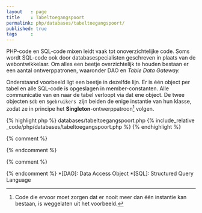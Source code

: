 ```yaml
---
layout   : page
title    : Tabeltoegangspoort
permalink: php/databases/tabeltoegangspoort/
published: true
tags     :
---
```


PHP-code en SQL-code mixen leidt vaak tot onoverzichtelijke code. Soms wordt SQL-code ook door databasespecialisten geschreven in plaats van de webontwikkelaar. Om alles een beetje overzichtelijk te houden bestaan er een aantal ontwerppatronen, waaronder DAO en *Table Data Gateway.*

Onderstaand voorbeeld ligt een beetje in dezelfde lijn. Er is één object per tabel en alle SQL-code is opgeslagen in member-constanten. Alle communicatie van en naar de tabel verloopt via dat ene object. De twee objecten `$db` en `$gebruikers `zijn beiden de enige instantie van hun klasse, zodat ze in principe het **Singleton**-ontwerppatroon[^1] volgen.

{% highlight php %}
databases/tabeltoegangspoort.php
{% include_relative _code/php/databases/tabeltoegangspoort.php %}
{% endhighlight %}


{% comment %}
<!-- ⚓ Voetnoten -->
{% endcomment %} 
[^1]: Code die ervoor moet zorgen dat er nooit meer dan één instantie kan bestaan, is weggelaten uit het voorbeeld. 

{% comment %}
<!-- ⚓ Afkortingen -->
{% endcomment %}
*[DAO]:                     Data Access Object
*[SQL]:                     Structured Query Language